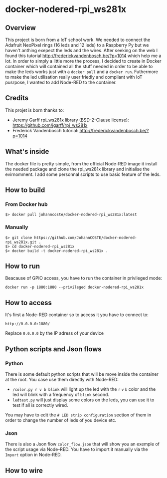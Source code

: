 # docker-nodered-rpi_ws281x
## Overview
This project is born from a IoT school work. We needed to connect the Adafruit NeoPixel rings (16 leds and 12 leds) to a Raspberry Py but we haven't anthing exepect the leds and the wires. After seeking on the web I found this tutorial http://frederickvandenbosch.be/?p=1014 which help me a lot. In order to simply a little more the process, I decided to create in Docker container which will contained all the stuff needed in order to be able to make the leds works just with a `docker pull` and a `docker run`. Futhermore to make the led utilisation really user friedly and compliant with IoT pusrpose, I wanted to add Node-RED to the container.

## Credits
This projet is born thanks to:
*  Jeremy Garff rpi_ws281x library (BSD-2-Clause license): https://github.com/jgarff/rpi_ws281x
*  Frederick Vandenbosch tutorial: http://frederickvandenbosch.be/?p=1014

## What's inside
The docker file is pretty simple, from the official Node-RED image it install the needed package and clone the rpi_ws281x library and initialise the evirnomment. I add some personnal scripts to use basic feature of the leds.

## How to build
### From Docker hub
```
$> docker pull johanncoste/docker-nodered-rpi_ws281x:latest
```

### Manually
```
$> git clone https://github.com/JohannCOSTE/docker-nodered-rpi_ws281x.git .
$> cd docker-nodered-rpi_ws281x
$> docker build -t docker-nodered-rpi_ws281x .
```

## How to run
Beacause of GPIO access, you have to run the container in privileged mode:
```
docker run -p 1880:1880 --privileged docker-nodered-rpi_ws281x
```

## How to access
It's first a Node-RED container so to access it you have to connect to:
```
http://0.0.0.0:1880/
```
Replace `0.0.0.0` by the IP adress of your device


## Python scripts and Json flows
### Python
There is some default python scripts that will be move inside the container at the root. You case use them directly with Node-RED:
*  `/color.py r v b blink` will light up the led with the `r` `v` `b` color and the led will blink with a frequency of `blink` second.
*  `ledtest.py` will just display some colors on the leds, you can use it to test if all is correctly wired.

You may have to edit the `# LED strip configuration` section of them in order to change the number of leds of you device etc.

### Json
There is also a Json flow `color_flow.json` that will show you an exemple of the script usage via Node-RED. You have to import it manually via the `Import` option in Node-RED.

## How to wire